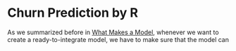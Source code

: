 # Churn Prediction by R
As we summarized before in [What Makes a Model](telco/telco.md), whenever we want to create a ready-to-integrate model, we have to make sure that the model can 
